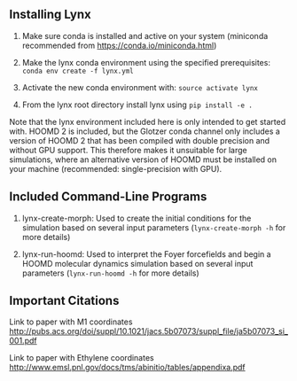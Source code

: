 ## Installing Lynx

1) Make sure conda is installed and active on your system (miniconda recommended from https://conda.io/miniconda.html)

2) Make the lynx conda environment using the specified prerequisites: `conda env create -f lynx.yml`

3) Activate the new conda environment with: `source activate lynx`

4) From the lynx root directory install lynx using `pip install -e .`

Note that the lynx environment included here is only intended to get started with. 
HOOMD 2 is included, but the Glotzer conda channel only includes a version of HOOMD 2 that has been compiled with double precision and without GPU support.
This therefore makes it unsuitable for large simulations, where an alternative version of HOOMD must be installed on your machine (recommended: single-precision with GPU).

## Included Command-Line Programs

1) lynx-create-morph: Used to create the initial conditions for the simulation based on several input parameters (`lynx-create-morph -h` for more details)

2) lynx-run-hoomd: Used to interpret the Foyer forcefields and begin a HOOMD molecular dynamics simulation based on several input parameters (`lynx-run-hoomd -h` for more details)


## Important Citations

Link to paper with M1 coordinates
http://pubs.acs.org/doi/suppl/10.1021/jacs.5b07073/suppl_file/ja5b07073_si_001.pdf

Link to paper with Ethylene coordinates
http://www.emsl.pnl.gov/docs/tms/abinitio/tables/appendixa.pdf
